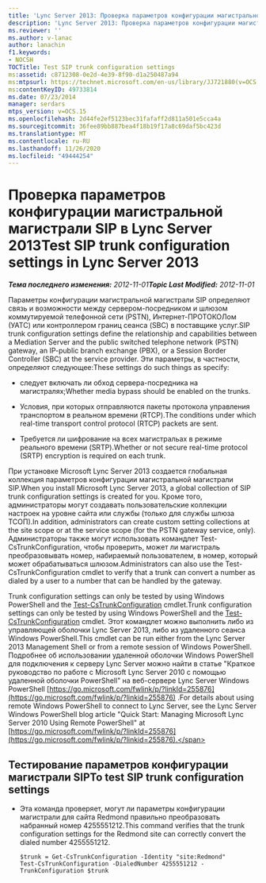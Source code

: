 ```yaml
---
title: 'Lync Server 2013: Проверка параметров конфигурации магистральной магистрали SIP'
description: 'Lync Server 2013: Проверка параметров конфигурации магистральной магистрали SIP.'
ms.reviewer: ''
ms.author: v-lanac
author: lanachin
f1.keywords:
- NOCSH
TOCTitle: Test SIP trunk configuration settings
ms:assetid: c8712308-0e2d-4e39-8f90-d1a250487a94
ms:mtpsurl: https://technet.microsoft.com/en-us/library/JJ721880(v=OCS.15)
ms:contentKeyID: 49733814
ms.date: 07/23/2014
manager: serdars
mtps_version: v=OCS.15
ms.openlocfilehash: 2d44fe2ef5123bec31fafaff2d811a501e5cca4a
ms.sourcegitcommit: 36fee89bb887bea4f18b19f17a8c69daf5bc423d
ms.translationtype: MT
ms.contentlocale: ru-RU
ms.lasthandoff: 11/26/2020
ms.locfileid: "49444254"
---
```

# <a name="test-sip-trunk-configuration-settings-in-lync-server-2013"></a><span data-ttu-id="de771-103">Проверка параметров конфигурации магистральной магистрали SIP в Lync Server 2013</span><span class="sxs-lookup"><span data-stu-id="de771-103">Test SIP trunk configuration settings in Lync Server 2013</span></span>

<div data-xmlns="http://www.w3.org/1999/xhtml">

<div class="topic" data-xmlns="http://www.w3.org/1999/xhtml" data-msxsl="urn:schemas-microsoft-com:xslt" data-cs="https://msdn.microsoft.com/">

<div data-asp="https://msdn2.microsoft.com/asp">



</div>

<div id="mainSection">

<div id="mainBody"><span data-ttu-id="de771-104">

<span> </span></span><span class="sxs-lookup"><span data-stu-id="de771-104">

<span> </span></span></span>

<span data-ttu-id="de771-105">_**Тема последнего изменения:** 2012-11-01_</span><span class="sxs-lookup"><span data-stu-id="de771-105">_**Topic Last Modified:** 2012-11-01_</span></span>

<span data-ttu-id="de771-106">Параметры конфигурации магистральной магистрали SIP определяют связь и возможности между сервером-посредником и шлюзом коммутируемой телефонной сети (PSTN), Интернет-ПРОТОКОЛом (УАТС) или контроллером границ сеанса (SBC) в поставщике услуг.</span><span class="sxs-lookup"><span data-stu-id="de771-106">SIP trunk configuration settings define the relationship and capabilities between a Mediation Server and the public switched telephone network (PSTN) gateway, an IP-public branch exchange (PBX), or a Session Border Controller (SBC) at the service provider.</span></span> <span data-ttu-id="de771-107">Эти параметры, в частности, определяют следующее:</span><span class="sxs-lookup"><span data-stu-id="de771-107">These settings do such things as specify:</span></span>

  - <span data-ttu-id="de771-108">следует включать ли обход сервера-посредника на магистралях;</span><span class="sxs-lookup"><span data-stu-id="de771-108">Whether media bypass should be enabled on the trunks.</span></span>

  - <span data-ttu-id="de771-109">Условия, при которых отправляются пакеты протокола управления транспортом в реальном времени (RTCP).</span><span class="sxs-lookup"><span data-stu-id="de771-109">The conditions under which real-time transport control protocol (RTCP) packets are sent.</span></span>

  - <span data-ttu-id="de771-110">Требуется ли шифрование на всех магистральах в режиме реального времени (SRTP).</span><span class="sxs-lookup"><span data-stu-id="de771-110">Whether or not secure real-time protocol (SRTP) encryption is required on each trunk.</span></span>

<span data-ttu-id="de771-111">При установке Microsoft Lync Server 2013 создается глобальная коллекция параметров конфигурации магистральной магистрали SIP.</span><span class="sxs-lookup"><span data-stu-id="de771-111">When you install Microsoft Lync Server 2013, a global collection of SIP trunk configuration settings is created for you.</span></span> <span data-ttu-id="de771-112">Кроме того, администраторы могут создавать пользовательские коллекции настроек на уровне сайта или службы (только для службы шлюза ТСОП).</span><span class="sxs-lookup"><span data-stu-id="de771-112">In addition, administrators can create custom setting collections at the site scope or at the service scope (for the PSTN gateway service, only).</span></span> <span data-ttu-id="de771-113">Администраторы также могут использовать командлет Test-CsTrunkConfiguration, чтобы проверить, может ли магистраль преобразовывать номер, набираемый пользователем, в номер, который может обрабатываться шлюзом.</span><span class="sxs-lookup"><span data-stu-id="de771-113">Administrators can also use the Test-CsTrunkConfiguration cmdlet to verify that a trunk can convert a number as dialed by a user to a number that can be handled by the gateway.</span></span>

<span data-ttu-id="de771-114">Trunk configuration settings can only be tested by using Windows PowerShell and the [Test-CsTrunkConfiguration](https://docs.microsoft.com/powershell/module/skype/Test-CsTrunkConfiguration) cmdlet.</span><span class="sxs-lookup"><span data-stu-id="de771-114">Trunk configuration settings can only be tested by using Windows PowerShell and the [Test-CsTrunkConfiguration](https://docs.microsoft.com/powershell/module/skype/Test-CsTrunkConfiguration) cmdlet.</span></span> <span data-ttu-id="de771-115">Этот командлет можно выполнить либо из управляющей оболочки Lync Server 2013, либо из удаленного сеанса Windows PowerShell.</span><span class="sxs-lookup"><span data-stu-id="de771-115">This cmdlet can be run either from the Lync Server 2013 Management Shell or from a remote session of Windows PowerShell.</span></span> <span data-ttu-id="de771-116">Подробнее об использовании удаленной оболочки Windows PowerShell для подключения к серверу Lync Server можно найти в статье "Краткое руководство по работе с Microsoft Lync Server 2010 с помощью удаленной оболочки PowerShell" на веб-сервере Lync Server Windows PowerShell [https://go.microsoft.com/fwlink/p/?linkId=255876](https://go.microsoft.com/fwlink/p/?linkid=255876) .</span><span class="sxs-lookup"><span data-stu-id="de771-116">For details about using remote Windows PowerShell to connect to Lync Server, see the Lync Server Windows PowerShell blog article "Quick Start: Managing Microsoft Lync Server 2010 Using Remote PowerShell" at [https://go.microsoft.com/fwlink/p/?linkId=255876](https://go.microsoft.com/fwlink/p/?linkid=255876).</span></span>

<div>

## <a name="to-test-sip-trunk-configuration-settings"></a><span data-ttu-id="de771-117">Тестирование параметров конфигурации магистрали SIP</span><span class="sxs-lookup"><span data-stu-id="de771-117">To test SIP trunk configuration settings</span></span>

  - <span data-ttu-id="de771-118">Эта команда проверяет, могут ли параметры конфигурации магистрали для сайта Redmond правильно преобразовать набранный номер 4255551212.</span><span class="sxs-lookup"><span data-stu-id="de771-118">This command verifies that the trunk configuration settings for the Redmond site can correctly convert the dialed number 4255551212.</span></span>
    
        $trunk = Get-CsTrunkConfiguration -Identity "site:Redmond"
        Test-CsTrunkConfiguration -DialedNumber 4255551212 -TrunkConfiguration $trunk

<span data-ttu-id="de771-119"></div>

</div>

<span> </span>

</div>

</div>

</span><span class="sxs-lookup"><span data-stu-id="de771-119"></div>

</div>

<span> </span>

</div>

</div>

</span></span></div>

